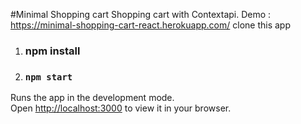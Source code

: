 #Minimal Shopping cart
Shopping cart with Contextapi.
Demo : https://minimal-shopping-cart-react.herokuapp.com/
clone this app 

1.  ### npm install
2.  ### `npm start`

Runs the app in the development mode.\
Open [http://localhost:3000](http://localhost:3000) to view it in your browser.





